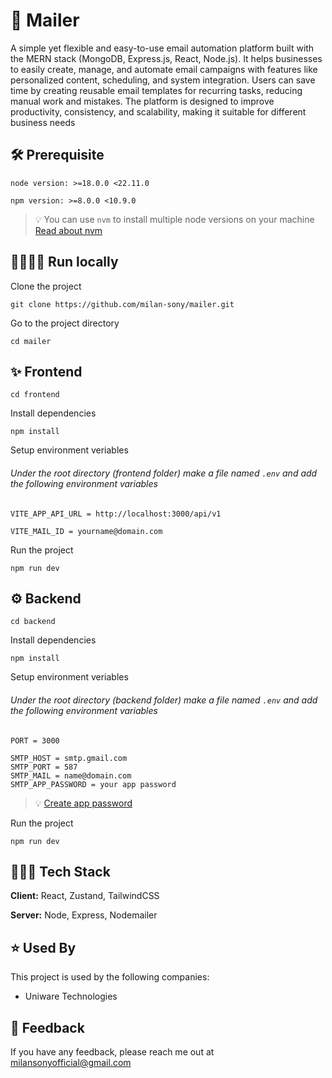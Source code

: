 # 📧 Mailer

A simple yet flexible and easy-to-use email automation platform built with the MERN stack (MongoDB, Express.js, React, Node.js). It helps businesses to easily create, manage, and automate email campaigns with features like personalized content, scheduling, and system integration. Users can save time by creating reusable email templates for recurring tasks, reducing manual work and mistakes. The platform is designed to improve productivity, consistency, and scalability, making it suitable for different business needs

## 🛠 Prerequisite

`node version: >=18.0.0 <22.11.0`

`npm version: >=8.0.0 <10.9.0`

> 💡 You can use `nvm` to install multiple node versions on your machine [Read about nvm](https://stackoverflow.com/questions/53785383/how-to-change-node-js-version-with-nvm)

## 🏃🏻‍♂💨 Run locally

Clone the project

```
git clone https://github.com/milan-sony/mailer.git
```

Go to the project directory

```
cd mailer
```

## ✨ Frontend

```
cd frontend
```

Install dependencies

```
npm install
```

Setup environment veriables

###### Under the root directory (frontend folder) make a file named `.env` and add the following environment variables

```
VITE_APP_API_URL = http://localhost:3000/api/v1

VITE_MAIL_ID = yourname@domain.com
```

Run the project

```
npm run dev
```

## ⚙ Backend

```
cd backend
```

Install dependencies

```
npm install
```

Setup environment veriables

###### Under the root directory (backend folder) make a file named `.env` and add the following environment variables

```
PORT = 3000

SMTP_HOST = smtp.gmail.com
SMTP_PORT = 587
SMTP_MAIL = name@domain.com
SMTP_APP_PASSWORD = your app password
```

> 💡 [Create app password](https://knowledge.workspace.google.com/kb/how-to-create-app-passwords-000009237)


Run the project

```
npm run dev
```

## 👨🏻‍💻 Tech Stack

**Client:** React, Zustand, TailwindCSS

**Server:** Node, Express, Nodemailer

## ⭐ Used By

This project is used by the following companies:

- Uniware Technologies

## 🤗 Feedback

If you have any feedback, please reach me out at milansonyofficial@gmail.com
